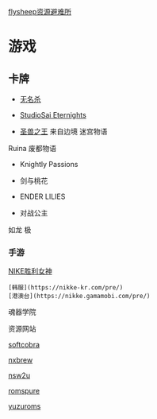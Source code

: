 
[flysheep资源避难所](http://flysheep.ysepan.com/)

# 游戏

## 卡牌

- [无名杀](https://qinkunwei.gitee.io/noname2/)

- [StudioSai Eternights](https://www.studiosai.dev/eternights)
- [圣兽之王](https://asia.sega.com/unicorn-overlord/cn/)
来自边境
迷宫物语

Ruina 废都物语


- Knightly Passions
- 剑与桃花
- ENDER LILIES

- 对战公主

如龙 极


### 手游

[NIKE胜利女神](https://nikke-en.com/pre/)

	[韩服](https://nikke-kr.com/pre/)
	[港澳台](https://nikke.gamamobi.com/pre/)


魂器学院

资源网站

[softcobra](https://softcobra.com/)

[nxbrew](https://nxbrew.com/)

[nsw2u](https://nsw2u.com/)

[romspure](https://romspure.cc/roms/switch)

[yuzuroms](http://www.yuzuroms.tk/)

